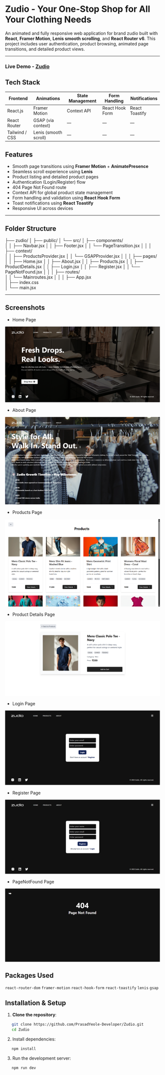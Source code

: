 # Zudio - Your One-Stop Shop for All Your Clothing Needs

An animated and fully responsive web application for brand zudio built with **React**, **Framer Motion**, **Lenis smooth scrolling**, and **React Router v6**. This project includes user authentication, product browsing, animated page transitions, and detailed product views.

---

### Live Demo - [Zudio](https://zudio-five.vercel.app/)

## Tech Stack

| Frontend       | Animations            | State Management | Form Handling   | Notifications  |
| -------------- | --------------------- | ---------------- | --------------- | -------------- |
| React.js       | Framer Motion         | Context API      | React Hook Form | React Toastify |
| React Router   | GSAP (via context)    | —                | —               | —              |
| Tailwind / CSS | Lenis (smooth scroll) | —                | —               | —              |

## Features

- Smooth page transitions using **Framer Motion** + **AnimatePresence**
- Seamless scroll experience using **Lenis**
- Product listing and detailed product pages
- Authentication (Login/Register) flow
- 404 Page Not Found route
- Context API for global product state management
- Form handling and validation using **React Hook Form**
- Toast notifications using **React Toastify**
- Responsive UI across devices

---

## Folder Structure

├── zudio/
│ ├── public/
│ └── src/
│ ├── components/  
│ │ ├── Navbar.jsx
│ │ ├── Footer.jsx
│ │ └── PageTransition.jsx
│ │
│ ├── context/  
│ │ ├── ProductsProvider.jsx
│ │ └── GSAPProvider.jsx
│ │
│ ├── pages/  
│ │ ├── Home.jsx
│ │ ├── About.jsx
│ │ ├── Products.jsx
│ │ ├── ProductDetails.jsx
│ │ ├── Login.jsx
│ │ ├── Register.jsx
│ │ └── PageNotFound.jsx
│ │
│ ├── routes/  
│ │ └── Mainroutes.jsx
│ │
│ ├── App.jsx  
│ ├── index.css  
│ └── main.jsx

---

## Screenshots

- Home Page

![Home](./assets/homepage.png)

- About Page

![About](./assets/aboutpage.png)

- Products Page

![Products](./assets/productspage.png)

- Product Details Page

![ProductDetails](./assets/productdetailspage.png)

- Login Page

![Login](./assets/loginpage.png)

- Register Page

![Register](./assets/registerpage.png)

- PageNotFound Page

![PageNotFound](./assets/pagenotfoundpage.png)

## Packages Used

`react-router-dom`
`framer-motion`
`react-hook-form`
`react-toastify`
`lenis`
`gsap`

## Installation & Setup

1. **Clone the repository**:

```bash
   git clone https://github.com/PrasadYeole-Developer/Zudio.git
   cd Zudio
```

2. Install dependencies:

```bash
   npm install
```

3. Run the development server:

```bash
   npm run dev
```
